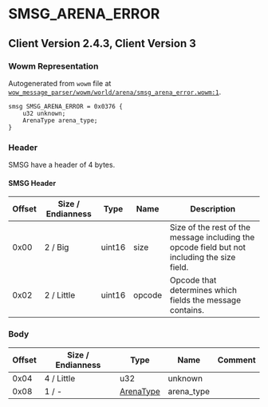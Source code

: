 # SMSG_ARENA_ERROR

## Client Version 2.4.3, Client Version 3

### Wowm Representation

Autogenerated from `wowm` file at [`wow_message_parser/wowm/world/arena/smsg_arena_error.wowm:1`](https://github.com/gtker/wow_messages/tree/main/wow_message_parser/wowm/world/arena/smsg_arena_error.wowm#L1).
```rust,ignore
smsg SMSG_ARENA_ERROR = 0x0376 {
    u32 unknown;
    ArenaType arena_type;
}
```
### Header

SMSG have a header of 4 bytes.

#### SMSG Header

| Offset | Size / Endianness | Type   | Name   | Description |
| ------ | ----------------- | ------ | ------ | ----------- |
| 0x00   | 2 / Big           | uint16 | size   | Size of the rest of the message including the opcode field but not including the size field.|
| 0x02   | 2 / Little        | uint16 | opcode | Opcode that determines which fields the message contains.|

### Body

| Offset | Size / Endianness | Type | Name | Comment |
| ------ | ----------------- | ---- | ---- | ------- |
| 0x04 | 4 / Little | u32 | unknown |  |
| 0x08 | 1 / - | [ArenaType](arenatype.md) | arena_type |  |

